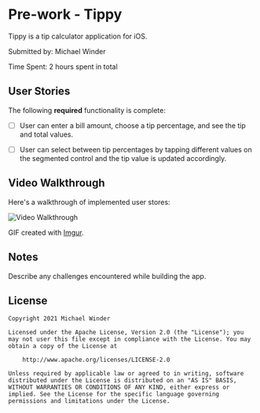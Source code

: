 # Pre-work - Tippy
Tippy is a tip calculator application for iOS.

Submitted by: Michael Winder

Time Spent: 2 hours spent in total

## User Stories

The following **required** functionality is complete:

* [ ] User can enter a bill amount, choose a tip percentage, and see the tip and total values.

* [ ] User can select between tip percentages by tapping different values on the segmented control and the tip value is updated accordingly.

## Video Walkthrough

Here's a walkthrough of implemented user stores:

<img src='https://imgur.com/a/VOjTenY' title='Video Walkthrough' width='' alt='Video Walkthrough' />

GIF created with [Imgur](http://www.imgur.com/).

## Notes

Describe any challenges encountered while building the app.

## License

    Copyright 2021 Michael Winder

    Licensed under the Apache License, Version 2.0 (the "License"); you may not user this file except in compliance with the License. You may obtain a copy of the License at

        http://www.apache.org/licenses/LICENSE-2.0

    Unless required by applicable law or agreed to in writing, software distributed under the License is distributed on an "AS IS" BASIS, WITHOUT WARRANTIES OR CONDITIONS OF ANY KIND, either express or implied. See the License for the specific language governing permissions and limitations under the License.
